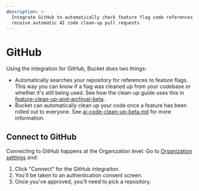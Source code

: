 ```yaml
---
description: >-
  Integrate GitHub to automatically check feature flag code references and
  receive automatic AI code clean-up pull requests
---
```


# GitHub

Using the integration for GitHub, Bucket does two things:

* Automatically searches your repository for references to feature flags. This way you can know if a flag was cleaned up from your codebase or whether it's still being used. See  how the clean-up guide uses this in [feature-clean-up-and-archival-beta](../feature-clean-up-and-archival-beta/ "mention").
* Bucket can automatically clean up your code once a feature has been rolled out to everyone. See [ai-code-clean-up-beta.md](../feature-clean-up-and-archival-beta/ai-code-clean-up-beta.md "mention") for more information.

## Connect to GitHub

Connecting to GitHub happens at the Organization level. Go to [Organization settings](https://app.bucket.co/envs/current/settings/org-integrations) and:

1. Click "Connect" for the GitHub integraiton.
2. You'll be taken to an authentication consent screen.
3. Once you've approved, you'll need to pick a repository.&#x20;




